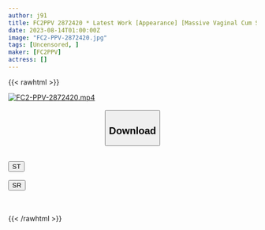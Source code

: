 ```yaml
---
author: j91
title: FC2PPV 2872420 * Latest Work [Appearance] [Massive Vaginal Cum Shot] [Legendary Goddess Advent] 18-Year-Old Aya-Chan, A 48-Year-Old Kimooji Penis Milk Is Forcibly Dumped Into An Angel’s Mini L**i Pink Pussy Who Refuses To Cum Inside. The Amount Of Fertilization Inevitable.
date: 2023-08-14T01:00:00Z
image: "FC2-PPV-2872420.jpg"
tags: [Uncensored, ]
maker: [FC2PPV]
actress: []
---
```



{{< rawhtml >}}

<div class="video" data-videoid="MJa0ZwL8WAtmVkR">
    <a href="javascript:;">
        <img src="https://my.j91.asia/posts/FC2-PPV-2872420/FC2-PPV-2872420.jpg" width="WIDTH" height="HEIGHT" alt="FC2-PPV-2872420.mp4" loading="lazy">
    </a>
</div>

<script type="text/javascript" src="https://j91.asia/asset/on-demand-st.js"></script>

<br>
  <link rel="stylesheet" href="https://j91.asia/asset/bs5.css">
  
  <center>
  <button class="btn btn-primary" type="button" data-bs-toggle="collapse" data-bs-target=".multi-collapse" aria-expanded="false" aria-controls="multiCollapseExample1 multiCollapseExample2"><h2>Download</h2></button></center>
</p>
<div class="row">
  <div class="col">
    <div class="collapse multi-collapse" id="multiCollapseExample1">
      <div class="card card-body">
	      	      <br>
<div class="buttons">  
<a href="https://streamtape.to/v/MJa0ZwL8WAtmVkR"><button class="btn-hover color-3"><i class="fa fa-download"></i> ST</button></a></div>
    </div>
  </div>
</div>
  <div class="col">
    <div class="collapse multi-collapse" id="multiCollapseExample2">
      <div class="card card-body">
	      <br>
<div class="buttons">
    <a href="https://streamruby.com/z6bnfo4vy279"><button class="btn-hover color-9"><i class="fa fa-download"></i> SR</button></a></div>
<br><br>
      </div>
    </div>
  </div>
</div>

{{< /rawhtml >}}
